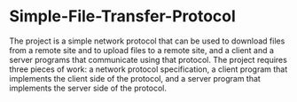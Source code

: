 # Simple-File-Transfer-Protocol
The project is a simple network protocol that can be used to download files from a remote site and to upload files to a remote site, and a client and a server programs that communicate using that protocol. The project requires three pieces of work: a network protocol specification, a client program that implements the client side of the protocol, and a server program that implements the server side of the protocol.
